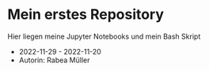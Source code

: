 # Mein erstes Repository
Hier liegen meine Jupyter Notebooks und mein Bash Skript

- 2022-11-29 - 2022-11-20
- Autorin: Rabea Müller 
